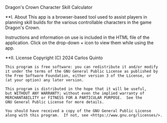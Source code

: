 Dragon's Crown Character Skill Calculator

**I. About
This app is a browser-based tool used to assist players in planning skill builds for the
various controllable characters in the game Dragon's Crown.

Instructions and information on use is included in the HTML file of the application.
Click on the drop-down *+* icon to view them while using the app.


**II. License
 Copyright (C) 2024  Carlos Quinto

    This program is free software: you can redistribute it and/or modify
    it under the terms of the GNU General Public License as published by
    the Free Software Foundation, either version 3 of the License, or
    (at your option) any later version.

    This program is distributed in the hope that it will be useful,
    but WITHOUT ANY WARRANTY; without even the implied warranty of
    MERCHANTABILITY or FITNESS FOR A PARTICULAR PURPOSE.  See the
    GNU General Public License for more details.

    You should have received a copy of the GNU General Public License
    along with this program.  If not, see <https://www.gnu.org/licenses/>.
